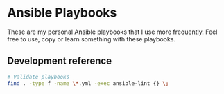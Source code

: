 # Ansible Playbooks

These are my personal Ansible playbooks that I use more frequently. Feel free to use, copy or learn something with these playbooks.

## Development reference

```bash
# Validate playbooks
find . -type f -name \*.yml -exec ansible-lint {} \;
```
